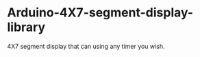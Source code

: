 Arduino-4X7-segment-display-library
===================================

4X7 segment display that can using any timer you wish.
